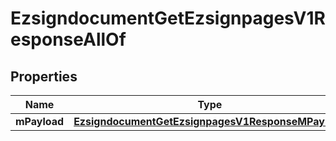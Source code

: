 

# EzsigndocumentGetEzsignpagesV1ResponseAllOf


## Properties

Name | Type | Description | Notes
------------ | ------------- | ------------- | -------------
**mPayload** | [**EzsigndocumentGetEzsignpagesV1ResponseMPayload**](EzsigndocumentGetEzsignpagesV1ResponseMPayload.md) |  | 



